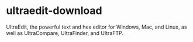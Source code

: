 # ultraedit-download
UltraEdit, the powerful text and hex editor for Windows, Mac, and Linux, as well as UltraCompare, UltraFinder, and UltraFTP.
